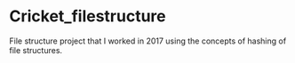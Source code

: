 # Cricket_filestructure

File structure project that I worked in 2017 using the concepts of hashing of file structures.
